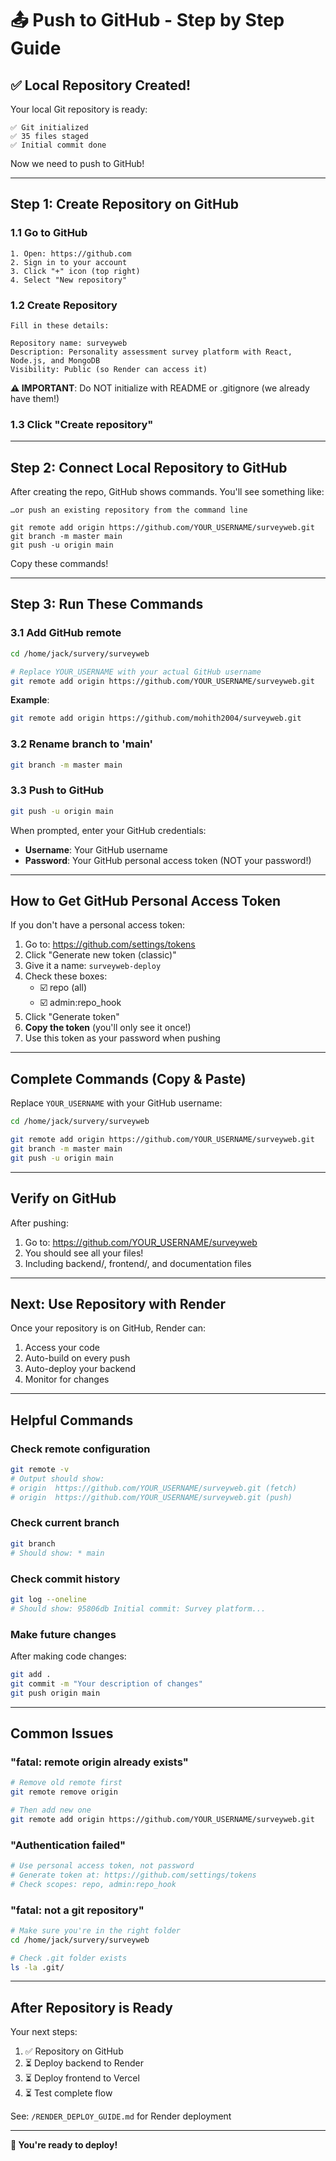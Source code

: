 # 📤 Push to GitHub - Step by Step Guide

## ✅ Local Repository Created!

Your local Git repository is ready:
```
✅ Git initialized
✅ 35 files staged
✅ Initial commit done
```

Now we need to push to GitHub!

---

## Step 1: Create Repository on GitHub

### 1.1 Go to GitHub

```
1. Open: https://github.com
2. Sign in to your account
3. Click "+" icon (top right)
4. Select "New repository"
```

### 1.2 Create Repository

```
Fill in these details:

Repository name: surveyweb
Description: Personality assessment survey platform with React, Node.js, and MongoDB
Visibility: Public (so Render can access it)
```

**⚠️ IMPORTANT**: Do NOT initialize with README or .gitignore (we already have them!)

### 1.3 Click "Create repository"

---

## Step 2: Connect Local Repository to GitHub

After creating the repo, GitHub shows commands. You'll see something like:

```
…or push an existing repository from the command line

git remote add origin https://github.com/YOUR_USERNAME/surveyweb.git
git branch -m master main
git push -u origin main
```

Copy these commands!

---

## Step 3: Run These Commands

### 3.1 Add GitHub remote

```bash
cd /home/jack/survery/surveyweb

# Replace YOUR_USERNAME with your actual GitHub username
git remote add origin https://github.com/YOUR_USERNAME/surveyweb.git
```

**Example**:
```bash
git remote add origin https://github.com/mohith2004/surveyweb.git
```

### 3.2 Rename branch to 'main'

```bash
git branch -m master main
```

### 3.3 Push to GitHub

```bash
git push -u origin main
```

When prompted, enter your GitHub credentials:
- **Username**: Your GitHub username
- **Password**: Your GitHub personal access token (NOT your password!)

---

## How to Get GitHub Personal Access Token

If you don't have a personal access token:

1. Go to: https://github.com/settings/tokens
2. Click "Generate new token (classic)"
3. Give it a name: `surveyweb-deploy`
4. Check these boxes:
   - ☑️ repo (all)
   - ☑️ admin:repo_hook
5. Click "Generate token"
6. **Copy the token** (you'll only see it once!)
7. Use this token as your password when pushing

---

## Complete Commands (Copy & Paste)

Replace `YOUR_USERNAME` with your GitHub username:

```bash
cd /home/jack/survery/surveyweb

git remote add origin https://github.com/YOUR_USERNAME/surveyweb.git
git branch -m master main
git push -u origin main
```

---

## Verify on GitHub

After pushing:

1. Go to: https://github.com/YOUR_USERNAME/surveyweb
2. You should see all your files!
3. Including backend/, frontend/, and documentation files

---

## Next: Use Repository with Render

Once your repository is on GitHub, Render can:

1. Access your code
2. Auto-build on every push
3. Auto-deploy your backend
4. Monitor for changes

---

## Helpful Commands

### Check remote configuration
```bash
git remote -v
# Output should show:
# origin  https://github.com/YOUR_USERNAME/surveyweb.git (fetch)
# origin  https://github.com/YOUR_USERNAME/surveyweb.git (push)
```

### Check current branch
```bash
git branch
# Should show: * main
```

### Check commit history
```bash
git log --oneline
# Should show: 95806db Initial commit: Survey platform...
```

### Make future changes

After making code changes:
```bash
git add .
git commit -m "Your description of changes"
git push origin main
```

---

## Common Issues

### "fatal: remote origin already exists"

```bash
# Remove old remote first
git remote remove origin

# Then add new one
git remote add origin https://github.com/YOUR_USERNAME/surveyweb.git
```

### "Authentication failed"

```bash
# Use personal access token, not password
# Generate token at: https://github.com/settings/tokens
# Check scopes: repo, admin:repo_hook
```

### "fatal: not a git repository"

```bash
# Make sure you're in the right folder
cd /home/jack/survery/surveyweb

# Check .git folder exists
ls -la .git/
```

---

## After Repository is Ready

Your next steps:

1. ✅ Repository on GitHub
2. ⏳ Deploy backend to Render
3. ⏳ Deploy frontend to Vercel
4. ⏳ Test complete flow

See: `/RENDER_DEPLOY_GUIDE.md` for Render deployment

---

**🎉 You're ready to deploy!**
